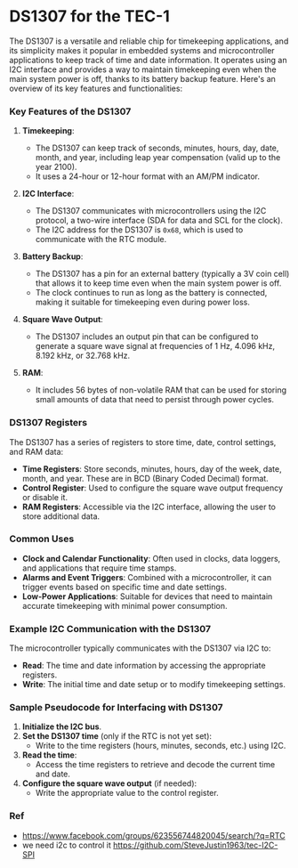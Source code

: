 # DS1307 for the TEC-1
The DS1307 is a versatile and reliable chip for timekeeping applications, and its simplicity makes it popular in embedded systems and microcontroller applications to keep track of time and date information. It operates using an I2C interface and provides a way to maintain timekeeping even when the main system power is off, thanks to its battery backup feature. Here's an overview of its key features and functionalities:

### Key Features of the DS1307
1. **Timekeeping**:
   - The DS1307 can keep track of seconds, minutes, hours, day, date, month, and year, including leap year compensation (valid up to the year 2100).
   - It uses a 24-hour or 12-hour format with an AM/PM indicator.

2. **I2C Interface**:
   - The DS1307 communicates with microcontrollers using the I2C protocol, a two-wire interface (SDA for data and SCL for the clock).
   - The I2C address for the DS1307 is `0x68`, which is used to communicate with the RTC module.

3. **Battery Backup**:
   - The DS1307 has a pin for an external battery (typically a 3V coin cell) that allows it to keep time even when the main system power is off.
   - The clock continues to run as long as the battery is connected, making it suitable for timekeeping even during power loss.

4. **Square Wave Output**:
   - The DS1307 includes an output pin that can be configured to generate a square wave signal at frequencies of 1 Hz, 4.096 kHz, 8.192 kHz, or 32.768 kHz.

5. **RAM**:
   - It includes 56 bytes of non-volatile RAM that can be used for storing small amounts of data that need to persist through power cycles.

### DS1307 Registers
The DS1307 has a series of registers to store time, date, control settings, and RAM data:
- **Time Registers**: Store seconds, minutes, hours, day of the week, date, month, and year. These are in BCD (Binary Coded Decimal) format.
- **Control Register**: Used to configure the square wave output frequency or disable it.
- **RAM Registers**: Accessible via the I2C interface, allowing the user to store additional data.

### Common Uses
- **Clock and Calendar Functionality**: Often used in clocks, data loggers, and applications that require time stamps.
- **Alarms and Event Triggers**: Combined with a microcontroller, it can trigger events based on specific time and date settings.
- **Low-Power Applications**: Suitable for devices that need to maintain accurate timekeeping with minimal power consumption.

### Example I2C Communication with the DS1307
The microcontroller typically communicates with the DS1307 via I2C to:
- **Read**: The time and date information by accessing the appropriate registers.
- **Write**: The initial time and date setup or to modify timekeeping settings.

### Sample Pseudocode for Interfacing with DS1307
1. **Initialize the I2C bus**.
2. **Set the DS1307 time** (only if the RTC is not yet set):
   - Write to the time registers (hours, minutes, seconds, etc.) using I2C.
3. **Read the time**:
   - Access the time registers to retrieve and decode the current time and date.
4. **Configure the square wave output** (if needed):
   - Write the appropriate value to the control register.





### Ref
- https://www.facebook.com/groups/623556744820045/search/?q=RTC
- we need i2c to control it https://github.com/SteveJustin1963/tec-I2C-SPI
  



